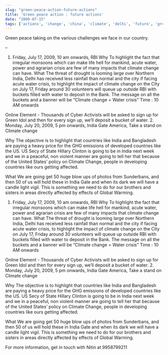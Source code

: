 ```yaml
---
slug: "green-peace-action-future-actions"
title: 'Green peace action : future actions'
date: "2009-07-15"
tags: ['actions', 'change', 'china', 'climate', 'delhi', 'future', 'green', 'india', 'july', 'monsoon', 'peace', 'rbi']
---
```

Green peace taking on the various challenges we face in our country.

–

1. Friday, July 17, 2009, 10 am onwards, RBI
Why 
To highlight the fact that irregular monsoons which can make life hell for mankind, acute water, power and agrarian crisis are few of many impacts that climate change can have.
What
The threat of drought is looming large over Northern India, Delhi has received less rainfall than normal and the city if facing acute water crisis, to highlight the impact of climate change on the City on July 17, Friday around 30 volunteers will queue up outside RBI with buckets filled with water to deposit in the Bank.
The message on all the buckets and a banner will be “Climate change = Water crisis”
Time : 10 AM onwards

Online Element - Thousands of Cyber Activists will be asked to sign up for Green Idol and then for every sign up, we’ll deposit a bucket of water.
2. Monday, July 20, 2009, 5 pm onwards, India Gate
America, Take a stand on Climate change

Why 
The objective is to highlight that countries like India and Bangladesh are paying a heavy price for the GHG emissions of developed countries like the US.
US Secy of State Hillary Clinton is going to be in India next week and we in a peaceful, non violent manner are going to tell her that because of the United States’ policy on Climate Change, people in developing countries like ours getting affected.

 
What 
We are going get 50 huge blow ups of photos from Sunderbans, and then 50 of us will hold these in India Gate and when its dark we will have a candle light vigil. This is something we need to do for our brothers and sisters in areas directly affected by effects of Global Warming.

1. Friday, July 17, 2009, 10 am onwards, RBI
Why 
To highlight the fact that irregular monsoons which can make life hell for mankind, acute water, power and agrarian crisis are few of many impacts that climate change can have.
What
The threat of drought is looming large over Northern India, Delhi has received less rainfall than normal and the city if facing acute water crisis, to highlight the impact of climate change on the City on July 17, Friday around 30 volunteers will queue up outside RBI with buckets filled with water to deposit in the Bank.
The message on all the buckets and a banner will be “Climate change = Water crisis”
Time : 10 AM onwards

Online Element - Thousands of Cyber Activists will be asked to sign up for Green Idol and then for every sign up, we’ll deposit a bucket of water.
2. Monday, July 20, 2009, 5 pm onwards, India Gate
America, Take a stand on Climate change

Why 
The objective is to highlight that countries like India and Bangladesh are paying a heavy price for the GHG emissions of developed countries like the US.
US Secy of State Hillary Clinton is going to be in India next week and we in a peaceful, non violent manner are going to tell her that because of the United States’ policy on Climate Change, people in developing countries like ours getting affected.

 
What 
We are going get 50 huge blow ups of photos from Sunderbans, and then 50 of us will hold these in India Gate and when its dark we will have a candle light vigil. This is something we need to do for our brothers and sisters in areas directly affected by effects of Global Warming.

For more information, get in touch with Nitin at 9958799211
